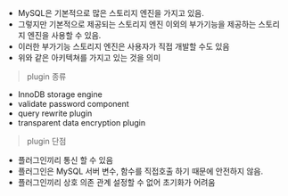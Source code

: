 - MySQL은 기본적으로 많은 스토리지 엔진을 가지고 있음.
- 그렇지만 기본적으로 제공되는 스토리지 엔진 이외의 부가기능을 제공하는 스토리지 엔진을 사용할 수 있음.
- 이러한 부가기능 스토리지 엔진은 사용자가 직접 개발할 수도 있음
- 위와 같은 아키텍쳐를 가지고 있는 것을 의미

> plugin 종류
- InnoDB storage engine 
- validate password component
- query rewrite plugin
- transparent data encryption plugin

> plugin 단점
- 플러그인끼리 통신 할 수 있음
- 플러그인은 MySQL 서버 변수, 함수를 직접호출 하기 때문에 안전하지 않음.
- 플러그인끼리 상호 의존 관계 설정할 수 없어 초기화가 어려움